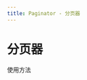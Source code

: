```yaml
---
title: Paginator - 分页器
---
```

# 分页器

使用方法
<ClientOnly>
  <paginator-demos></paginator-demos>
</ClientOnly>